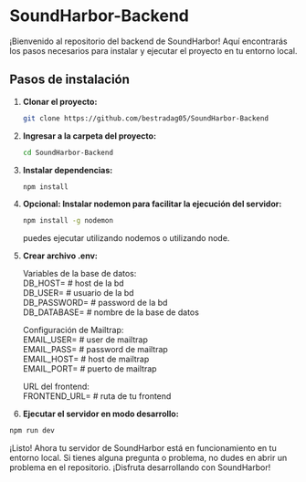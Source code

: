 # SoundHarbor-Backend

¡Bienvenido al repositorio del backend de SoundHarbor! Aquí encontrarás los pasos necesarios para instalar y ejecutar el proyecto en tu entorno local.

## Pasos de instalación

1. **Clonar el proyecto:**

   ```bash
   git clone https://github.com/bestradag05/SoundHarbor-Backend

2. **Ingresar a la carpeta del proyecto:**

   ```bash
   cd SoundHarbor-Backend

3. **Instalar dependencias:**

   ```bash
   npm install

4. **Opcional: Instalar nodemon para facilitar la ejecución del servidor:**

   ```bash
   npm install -g nodemon
   ```
   puedes ejecutar utilizando nodemos o utilizando node.

5. **Crear archivo .env:**

      Variables de la base de datos:  
            DB_HOST= # host de la bd   
            DB_USER= # usuario de la bd   
            DB_PASSWORD= # password de la bd   
            DB_DATABASE= # nombre de la base de datos   

      Configuración de Mailtrap:  
            EMAIL_USER= # user de mailtrap   
            EMAIL_PASS= # password de mailtrap   
            EMAIL_HOST= # host de mailtrap   
            EMAIL_PORT= # puerto de mailtrap   

      URL del frontend:  
            FRONTEND_URL= # ruta de tu frontend

6. **Ejecutar el servidor en modo desarrollo:**

```bash
npm run dev
```
¡Listo! Ahora tu servidor de SoundHarbor está en funcionamiento en tu entorno local. Si tienes alguna pregunta o problema, no dudes en abrir un problema en el repositorio. ¡Disfruta desarrollando con SoundHarbor!
